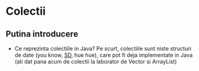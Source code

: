 # Colectii

## Putina introducere
- Ce reprezinta colectiile in Java? Pe scurt, colectiile sunt niste structuri de date (you know, [SD](https://aimas.cs.pub.ro/file/2017/12/SerbanRaduPr-200x200.jpg), hue hue), care pot fi deja implementate in Java (ati dat pana acum de colectii la laborator de Vector si ArrayList)
